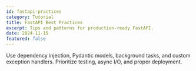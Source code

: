 ```yaml
---
id: fastapi-practices
category: Tutorial
title: FastAPI Best Practices
excerpt: Tips and patterns for production-ready FastAPI.
date: 2024-11-15
featured: false
---
```


Use dependency injection, Pydantic models, background tasks, and custom exception handlers. Prioritize testing, async I/O, and proper deployment.


